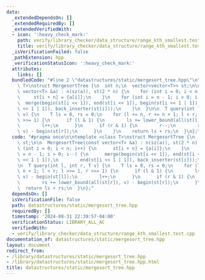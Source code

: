 ```yaml
---
data:
  _extendedDependsOn: []
  _extendedRequiredBy: []
  _extendedVerifiedWith:
  - icon: ':heavy_check_mark:'
    path: verify/library_checker/data_structure/range_kth_smallest.test.cpp
    title: verify/library_checker/data_structure/range_kth_smallest.test.cpp
  _isVerificationFailed: false
  _pathExtension: hpp
  _verificationStatusIcon: ':heavy_check_mark:'
  attributes:
    links: []
  bundledCode: "#line 2 \"datastructures/static/mergesort_tree.hpp\"\n\ntemplate <class\
    \ T>\nstruct MergesortTree {\n  int n;\n  vector<vector<T>> st;\n\n  MergesortTree(const\
    \ vector<T> &a) : n(sz(a)), st(2 * n) {\n    for (int i = 0; i < n; i++) {\n \
    \     st[i + n] = {a[i]};\n    }\n    for (int i = n - 1; i > 0; i--) {\n    \
    \  merge(begin(st[i << 1]), end(st[i << 1]), begin(st[i << 1 | 1]),\n        end(st[i\
    \ << 1 | 1]), back_inserter(st[i]));\n    }\n  }\n\n  T query(int l, int r, T\
    \ v) {\n    T ls = 0, rs = 0;\n    for (l += n, r += n + 1; l < r; l >>= 1, r\
    \ >>= 1) {\n      if (l & 1) {\n        ls += lower_bound(all(st[l]), v) - begin(st[l]);\n\
    \        l++;\n      }\n      if (r & 1) {\n        r--;\n        rs += lower_bound(all(st[r]),\
    \ v) - begin(st[r]);\n      }\n    }\n    return ls + rs;\n  }\n};\n"
  code: "#pragma once\n\ntemplate <class T>\nstruct MergesortTree {\n  int n;\n  vector<vector<T>>\
    \ st;\n\n  MergesortTree(const vector<T> &a) : n(sz(a)), st(2 * n) {\n    for\
    \ (int i = 0; i < n; i++) {\n      st[i + n] = {a[i]};\n    }\n    for (int i\
    \ = n - 1; i > 0; i--) {\n      merge(begin(st[i << 1]), end(st[i << 1]), begin(st[i\
    \ << 1 | 1]),\n        end(st[i << 1 | 1]), back_inserter(st[i]));\n    }\n  }\n\
    \n  T query(int l, int r, T v) {\n    T ls = 0, rs = 0;\n    for (l += n, r +=\
    \ n + 1; l < r; l >>= 1, r >>= 1) {\n      if (l & 1) {\n        ls += lower_bound(all(st[l]),\
    \ v) - begin(st[l]);\n        l++;\n      }\n      if (r & 1) {\n        r--;\n\
    \        rs += lower_bound(all(st[r]), v) - begin(st[r]);\n      }\n    }\n  \
    \  return ls + rs;\n  }\n};"
  dependsOn: []
  isVerificationFile: false
  path: datastructures/static/mergesort_tree.hpp
  requiredBy: []
  timestamp: '2024-08-31 22:39:57-04:00'
  verificationStatus: LIBRARY_ALL_AC
  verifiedWith:
  - verify/library_checker/data_structure/range_kth_smallest.test.cpp
documentation_of: datastructures/static/mergesort_tree.hpp
layout: document
redirect_from:
- /library/datastructures/static/mergesort_tree.hpp
- /library/datastructures/static/mergesort_tree.hpp.html
title: datastructures/static/mergesort_tree.hpp
---
```

